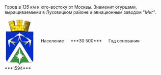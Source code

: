<!--2021-10-27 23:39:39-->
Город в *135* км к юго-востоку от Москвы.
Знаменит огурцами, выращиваемыми в Луховицком районе и авиационным заводом "*Миг*".

<span class="dt">
  <img src="lukhovitsy.gif" align="middle" width="96px"> &emsp; 
<span class="dtc">
  Население &emsp; ***30 500*** &emsp;
  Год основания &emsp; ***1594***
</span>
</span>